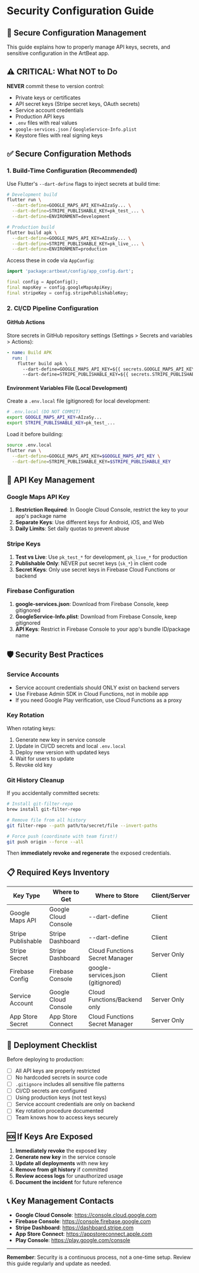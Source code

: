 # Security Configuration Guide

## 🔐 Secure Configuration Management

This guide explains how to properly manage API keys, secrets, and sensitive configuration in the ArtBeat app.

## ⚠️ CRITICAL: What NOT to Do

**NEVER** commit these to version control:

- Private keys or certificates
- API secret keys (Stripe secret keys, OAuth secrets)
- Service account credentials
- Production API keys
- `.env` files with real values
- `google-services.json` / `GoogleService-Info.plist`
- Keystore files with real signing keys

## ✅ Secure Configuration Methods

### 1. Build-Time Configuration (Recommended)

Use Flutter's `--dart-define` flags to inject secrets at build time:

```bash
# Development build
flutter run \
  --dart-define=GOOGLE_MAPS_API_KEY=AIzaSy... \
  --dart-define=STRIPE_PUBLISHABLE_KEY=pk_test_... \
  --dart-define=ENVIRONMENT=development

# Production build
flutter build apk \
  --dart-define=GOOGLE_MAPS_API_KEY=AIzaSy... \
  --dart-define=STRIPE_PUBLISHABLE_KEY=pk_live_... \
  --dart-define=ENVIRONMENT=production
```

Access these in code via `AppConfig`:

```dart
import 'package:artbeat/config/app_config.dart';

final config = AppConfig();
final mapsKey = config.googleMapsApiKey;
final stripeKey = config.stripePublishableKey;
```

### 2. CI/CD Pipeline Configuration

#### GitHub Actions

Store secrets in GitHub repository settings (Settings > Secrets and variables > Actions):

```yaml
- name: Build APK
  run: |
    flutter build apk \
      --dart-define=GOOGLE_MAPS_API_KEY=${{ secrets.GOOGLE_MAPS_API_KEY }} \
      --dart-define=STRIPE_PUBLISHABLE_KEY=${{ secrets.STRIPE_PUBLISHABLE_KEY }}
```

#### Environment Variables File (Local Development)

Create a `.env.local` file (gitignored) for local development:

```bash
# .env.local (DO NOT COMMIT)
export GOOGLE_MAPS_API_KEY=AIzaSy...
export STRIPE_PUBLISHABLE_KEY=pk_test_...
```

Load it before building:

```bash
source .env.local
flutter run \
  --dart-define=GOOGLE_MAPS_API_KEY=$GOOGLE_MAPS_API_KEY \
  --dart-define=STRIPE_PUBLISHABLE_KEY=$STRIPE_PUBLISHABLE_KEY
```

## 🔑 API Key Management

### Google Maps API Key

1. **Restriction Required**: In Google Cloud Console, restrict the key to your app's package name
2. **Separate Keys**: Use different keys for Android, iOS, and Web
3. **Daily Limits**: Set daily quotas to prevent abuse

### Stripe Keys

1. **Test vs Live**: Use `pk_test_*` for development, `pk_live_*` for production
2. **Publishable Only**: NEVER put secret keys (`sk_*`) in client code
3. **Secret Keys**: Only use secret keys in Firebase Cloud Functions or backend

### Firebase Configuration

1. **google-services.json**: Download from Firebase Console, keep gitignored
2. **GoogleService-Info.plist**: Download from Firebase Console, keep gitignored
3. **API Keys**: Restrict in Firebase Console to your app's bundle ID/package name

## 🛡️ Security Best Practices

### Service Accounts

- Service account credentials should ONLY exist on backend servers
- Use Firebase Admin SDK in Cloud Functions, not in mobile app
- If you need Google Play verification, use Cloud Functions as a proxy

### Key Rotation

When rotating keys:

1. Generate new key in service console
2. Update in CI/CD secrets and local `.env.local`
3. Deploy new version with updated keys
4. Wait for users to update
5. Revoke old key

### Git History Cleanup

If you accidentally committed secrets:

```bash
# Install git-filter-repo
brew install git-filter-repo

# Remove file from all history
git filter-repo --path path/to/secret/file --invert-paths

# Force push (coordinate with team first!)
git push origin --force --all
```

Then **immediately revoke and regenerate** the exposed credentials.

## 📋 Required Keys Inventory

| Key Type           | Where to Get         | Where to Store                    | Client/Server |
| ------------------ | -------------------- | --------------------------------- | ------------- |
| Google Maps API    | Google Cloud Console | --dart-define                     | Client        |
| Stripe Publishable | Stripe Dashboard     | --dart-define                     | Client        |
| Stripe Secret      | Stripe Dashboard     | Cloud Functions Secret Manager    | Server Only   |
| Firebase Config    | Firebase Console     | google-services.json (gitignored) | Client        |
| Service Account    | Google Cloud Console | Cloud Functions/Backend only      | Server Only   |
| App Store Secret   | App Store Connect    | Cloud Functions Secret Manager    | Server Only   |

## 🚀 Deployment Checklist

Before deploying to production:

- [ ] All API keys are properly restricted
- [ ] No hardcoded secrets in source code
- [ ] `.gitignore` includes all sensitive file patterns
- [ ] CI/CD secrets are configured
- [ ] Using production keys (not test keys)
- [ ] Service account credentials are only on backend
- [ ] Key rotation procedure documented
- [ ] Team knows how to access keys securely

## 🆘 If Keys Are Exposed

1. **Immediately revoke** the exposed key
2. **Generate new key** in the service console
3. **Update all deployments** with new key
4. **Remove from git history** if committed
5. **Review access logs** for unauthorized usage
6. **Document the incident** for future reference

## 📞 Key Management Contacts

- **Google Cloud Console**: https://console.cloud.google.com
- **Firebase Console**: https://console.firebase.google.com
- **Stripe Dashboard**: https://dashboard.stripe.com
- **App Store Connect**: https://appstoreconnect.apple.com
- **Play Console**: https://play.google.com/console

---

**Remember**: Security is a continuous process, not a one-time setup. Review this guide regularly and update as needed.
